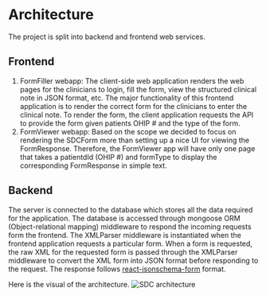 # Architecture 
The project is split into backend and frontend web services. 

## Frontend
1. FormFiller webapp: The client-side web application renders the web pages for the clinicians to login, fill the form, view the structured clinical note in JSON format, etc. The major functionality of this frontend application is to render the correct form for the clinicians to enter the clinical note. To render the form, the client application requests the API to provide the form given patients OHIP # and the type of the form.
2. FormViewer webapp: Based on the scope we decided to focus on rendering the SDCForm more than setting up a nice UI for viewing the FormResponse. Therefore, the FormViewer app will have only one page that takes a patientdId (OHIP #) and formType to display the corresponding FormResponse in simple text.

## Backend
The server is connected to the database which stores all the data required for the application. The database is accessed through mongoose ORM (Object-relational mapping) middleware to respond the incoming requests form the frontend. The XMLParser middleware is instantiated when the frontend application requests a particular form. When a form is requested, the raw XML for the requested form is passed through the XMLParser middleware to convert the XML form into JSON format before responding to the request. The response follows [react-jsonschema-form](https://github.com/rjsf-team/react-jsonschema-form) format.


Here is the visual of the architecture.
![SDC architecture](https://github.com/csc302-fall-2019/proj-ANTSLAM/blob/docs/arch/assets/arch.png)
